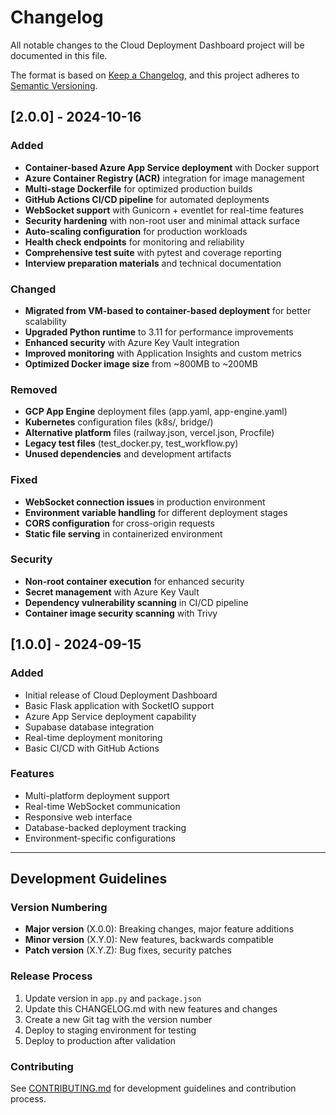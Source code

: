 # Changelog

All notable changes to the Cloud Deployment Dashboard project will be documented in this file.

The format is based on [Keep a Changelog](https://keepachangelog.com/en/1.0.0/),
and this project adheres to [Semantic Versioning](https://semver.org/spec/v2.0.0.html).

## [2.0.0] - 2024-10-16

### Added
- **Container-based Azure App Service deployment** with Docker support
- **Azure Container Registry (ACR)** integration for image management
- **Multi-stage Dockerfile** for optimized production builds
- **GitHub Actions CI/CD pipeline** for automated deployments
- **WebSocket support** with Gunicorn + eventlet for real-time features
- **Security hardening** with non-root user and minimal attack surface
- **Auto-scaling configuration** for production workloads
- **Health check endpoints** for monitoring and reliability
- **Comprehensive test suite** with pytest and coverage reporting
- **Interview preparation materials** and technical documentation

### Changed
- **Migrated from VM-based to container-based deployment** for better scalability
- **Upgraded Python runtime** to 3.11 for performance improvements
- **Enhanced security** with Azure Key Vault integration
- **Improved monitoring** with Application Insights and custom metrics
- **Optimized Docker image size** from ~800MB to ~200MB

### Removed
- **GCP App Engine** deployment files (app.yaml, app-engine.yaml)
- **Kubernetes** configuration files (k8s/, bridge/)
- **Alternative platform** files (railway.json, vercel.json, Procfile)
- **Legacy test files** (test_docker.py, test_workflow.py)
- **Unused dependencies** and development artifacts

### Fixed
- **WebSocket connection issues** in production environment
- **Environment variable handling** for different deployment stages
- **CORS configuration** for cross-origin requests
- **Static file serving** in containerized environment

### Security
- **Non-root container execution** for enhanced security
- **Secret management** with Azure Key Vault
- **Dependency vulnerability scanning** in CI/CD pipeline
- **Container image security scanning** with Trivy

## [1.0.0] - 2024-09-15

### Added
- Initial release of Cloud Deployment Dashboard
- Basic Flask application with SocketIO support
- Azure App Service deployment capability
- Supabase database integration
- Real-time deployment monitoring
- Basic CI/CD with GitHub Actions

### Features
- Multi-platform deployment support
- Real-time WebSocket communication
- Responsive web interface
- Database-backed deployment tracking
- Environment-specific configurations

---

## Development Guidelines

### Version Numbering
- **Major version** (X.0.0): Breaking changes, major feature additions
- **Minor version** (X.Y.0): New features, backwards compatible
- **Patch version** (X.Y.Z): Bug fixes, security patches

### Release Process
1. Update version in `app.py` and `package.json`
2. Update this CHANGELOG.md with new features and changes
3. Create a new Git tag with the version number
4. Deploy to staging environment for testing
5. Deploy to production after validation

### Contributing
See [CONTRIBUTING.md](CONTRIBUTING.md) for development guidelines and contribution process.